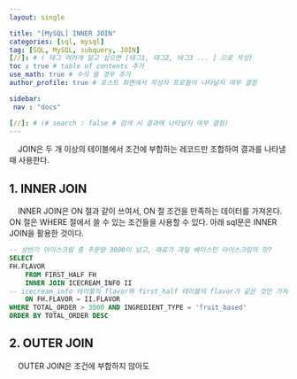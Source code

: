 ```yaml
---
layout: single

title: "[MySQL] INNER JOIN"
categories: [sql, mysql]
tag: [SQL, MySQL, subquery, JOIN]
[//]: # ( 태그 여러개 달고 싶으면 [태그1, 태그2, 태그3 ... ] 으로 작성)
toc : true # table of contents 추가
use_math: true # 수식 쓸 경우 추가
author_profile: true # 포스트 화면에서 작성자 프로필이 나타날지 여부 결정

sidebar:
 nav : "docs"

[//]: # (# search : false # 검색 시 결과에 나타날지 여부 결정)
---
```


&nbsp; &nbsp; JOIN은 두 개 이상의 테이블에서 조건에 부합하는 레코드만 조합하여 결과를 나타낼 때 사용한다.<br/>

## 1. INNER JOIN

&nbsp; &nbsp; INNER JOIN은 ON 절과 같이 쓰여서, ON 절 조건을 만족하는 데이터를 가져온다. ON 절은 WHERE 절에서 쓸 수 있는 조건들을 사용할 수 있다. 아래 sql문은 INNER JOIN을 활용한 것이다.

``` sql
-- 상반기 아이스크림 중 주문량 3000이 넘고, 재료가 과일 베이스인 아이스크림의 맛?
SELECT 
FH.FLAVOR 
    FROM FIRST_HALF FH
    INNER JOIN ICECREAM_INFO II
-- icecream_info 테이블의 flavor와 first_half 테이블의 flavor가 같은 것만 가져옴
    ON FH.FLAVOR = II.FLAVOR    
WHERE TOTAL_ORDER > 3000 AND INGREDIENT_TYPE = 'fruit_based' 
ORDER BY TOTAL_ORDER DESC
```

## 2. OUTER JOIN

&nbsp; &nbsp; OUTER JOIN은 조건에 부합하지 않아도 